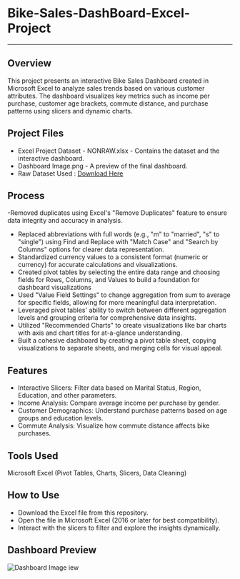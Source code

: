 # Bike-Sales-DashBoard-Excel-Project
---
## Overview
This project presents an interactive Bike Sales Dashboard created in Microsoft Excel to analyze sales trends based on various customer attributes. The dashboard visualizes key metrics such as income per purchase, customer age brackets, commute distance, and purchase patterns using slicers and dynamic charts.

## Project Files
- Excel Project Dataset - NONRAW.xlsx - Contains the dataset and the interactive dashboard.
- Dashboard Image.png - A preview of the final dashboard.
- Raw Dataset Used : [Download Here](https://github.com/Nirpesh2/Bike-Sales-DashBoard-Excel-Project/blob/main/Excel%20Project%20Dataset.xlsx)

## Process
-Removed duplicates using Excel's "Remove Duplicates" feature to ensure data integrity and accuracy in analysis.
- Replaced abbreviations with full words (e.g., "m" to "married", "s" to "single") using Find and Replace with "Match Case" and "Search by Columns" options for clearer data representation.
- Standardized currency values to a consistent format (numeric or currency) for accurate calculations and visualizations.
- Created pivot tables by selecting the entire data range and choosing fields for Rows, Columns, and Values to build a foundation for dashboard visualizations
- Used "Value Field Settings" to change aggregation from sum to average for specific fields, allowing for more meaningful data interpretation.
- Leveraged pivot tables' ability to switch between different aggregation levels and grouping criteria for comprehensive data insights.
- Utilized "Recommended Charts" to create visualizations like bar charts with axis and chart titles for at-a-glance understanding.
- Built a cohesive dashboard by creating a pivot table sheet, copying visualizations to separate sheets, and merging cells for visual appeal.


## Features
- Interactive Slicers: Filter data based on Marital Status, Region, Education, and other parameters.
- Income Analysis: Compare average income per purchase by gender.
- Customer Demographics: Understand purchase patterns based on age groups and education levels.
- Commute Analysis: Visualize how commute distance affects bike purchases.

## Tools Used
Microsoft Excel (Pivot Tables, Charts, Slicers, Data Cleaning)

## How to Use
- Download the Excel file from this repository.
- Open the file in Microsoft Excel (2016 or later for best compatibility).
- Interact with the slicers to filter and explore the insights dynamically.

## Dashboard Preview
![Dashboard Image](https://github.com/user-attachments/assets/0ecaa040-2ac9-4fd8-9e36-0ba1e3a8bb3c)
iew
